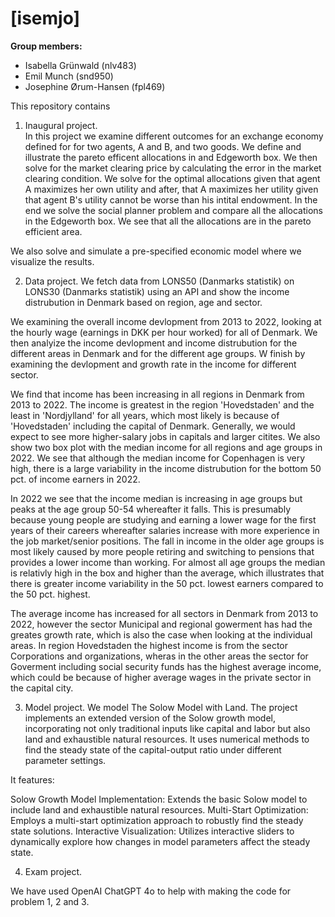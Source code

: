 # \[isemjo\]

**Group members:**
- Isabella Grünwald (nlv483)
- Emil Munch (snd950)
- Josephine Ørum-Hansen (fpl469)


This repository contains  
1. Inaugural project.  
In this project we examine different outcomes for an exchange economy defined for for two agents, A and B, and two goods. We define and illustrate the pareto efficent allocations in and Edgeworth box. We then solve for the market clearing price by calculating the error in the market clearing condition. We solve for the optimal allocations given that agent A maximizes her own utility and after, that A maximizes her utility given that agent B's utility cannot be worse than his intital endowment. In the end we solve the social planner problem and compare all the allocations in the Edgeworth box. We see that all the allocations are in the pareto efficient area.

We also solve and simulate a pre-specified economic model where we visualize the results.

2. Data project.
We fetch data from LONS50 (Danmarks statistik) on LONS30 (Danmarks statistik) using an API and show the income distrubution in Denmark based on region, age and sector.

We examining the overall income devlopment from 2013 to 2022, looking at the hourly wage (earnings in DKK per hour worked) for all of Denmark. We then analyize the income devlopment and income distrubution for the different areas in Denmark and for the different age groups. W finish by examining the devlopment and growth rate in the income for different sector.

We find that income has been increasing in all regions in Denmark from 2013 to 2022. The income is greatest in the region 'Hovedstaden' and the least in 'Nordjylland' for all years, which most likely is because of 'Hovedstaden' including the capital of Denmark. Generally, we would expect to see more higher-salary jobs in capitals and larger citites. We also show two box plot with the median income for all regions and age groups in 2022. We see that although the median income for Copenhagen is very high, there is a large variability in the income distrubution for the bottom 50 pct. of income earners in 2022.

In 2022 we see that the income median is increasing in age groups but peaks at the age group 50-54 whereafter it falls. This is presumably because young people are studying and earning a lower wage for the first years of their careers whereafter salaries increase with more experience in the job market/senior positions. The fall in income in the older age groups is most likely caused by more people retiring and switching to pensions that provides a lower income than working. For almost all age groups the median is relativly high in the box and higher than the average, which illustrates that there is greater income variability in the 50 pct. lowest earners compared to the 50 pct. highest.

The average income has increased for all sectors in Denmark from 2013 to 2022, however the sector Municipal and regional gowerment has had the greates growth rate, which is also the case when looking at the individual areas. In region Hovedstaden the highest income is from the sector Corporations and organizations, wheras in the other areas the sector for Goverment including social security funds has the highest average income, which could be because of higher average wages in the private sector in the capital city.

3. Model project.
We model The Solow Model with Land. The project implements an extended version of the Solow growth model, incorporating not only traditional inputs like capital and labor but also land and exhaustible natural resources. It uses numerical methods to find the steady state of the capital-output ratio under different parameter settings.

It features:

Solow Growth Model Implementation: Extends the basic Solow model to include land and exhaustible natural resources.
Multi-Start Optimization: Employs a multi-start optimization approach to robustly find the steady state solutions.
Interactive Visualization: Utilizes interactive sliders to dynamically explore how changes in model parameters affect the steady state.

4. Exam project.

We have used OpenAI ChatGPT 4o to help with making the code for problem 1, 2 and 3.

